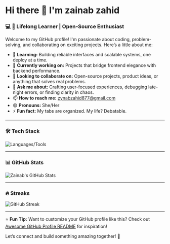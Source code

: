 # Hi there 👋 I'm zainab zahid

### 💻  🌱 Lifelong Learner | Open-Source Enthusiast

Welcome to my GitHub profile! I'm passionate about coding, problem-solving, and collaborating on exciting projects. Here’s a little about me:

- 🌱 **Learning:** Building reliable interfaces and scalable systems, one deploy at a time.
- 🔭 **Currently working on:** Projects that bridge frontend elegance with backend performance.
- 👯 **Looking to collaborate on:** Open-source projects, product ideas, or anything that solves real problems.
- 💬 **Ask me about:** Crafting user-focused experiences, debugging late-night errors, or finding clarity in chaos.
- 📫 **How to reach me:** zynabzahid877@gmail.com
- 😄 **Pronouns:** She/Her
- ⚡ **Fun fact:** My tabs are organized. My life? Debatable.

---

### 🛠️ Tech Stack
![Languages/Tools](https://skillicons.dev/icons?i=js,react,nodejs,py,git,github,vscode&theme=dark)

---

### 📊 GitHub Stats
![Zainab's GitHub Stats](https://github-readme-stats.vercel.app/api?username=zainabzahid711&show_icons=true&hide_title=true&theme=radical)

---

### 🔥 Streaks
![GitHub Streak](https://github-readme-streak-stats.herokuapp.com/?user=zainabzahid711&theme=radical)

---

⭐ **Fun Tip:** Want to customize your GitHub profile like this? Check out [Awesome GitHub Profile README](https://github.com/abhisheknaiidu/awesome-github-profile-readme) for inspiration!

Let’s connect and build something amazing together! 🚀
